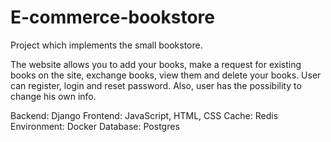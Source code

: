 # E-commerce-bookstore

Project which implements the small bookstore. 

The website allows you to add your books, make a request for existing books on the site, exchange books, view them and delete your books.
User can register, login and reset password. Also, user has the possibility to change his own info.

Backend: Django
Frontend: JavaScript, HTML, CSS
Cache: Redis
Environment: Docker
Database: Postgres
